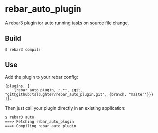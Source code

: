 rebar_auto_plugin
=====

A rebar3 plugin for auto running tasks on source file change.

Build
-----

    $ rebar3 compile

Use
---

Add the plugin to your rebar config:

    {plugins, [
        {rebar_auto_plugin, ".*", {git, "git@github:tsloughter/rebar_auto_plugin.git", {branch, "master"}}}
    ]}.

Then just call your plugin directly in an existing application:


    $ rebar3 auto
    ===> Fetching rebar_auto_plugin
    ===> Compiling rebar_auto_plugin

